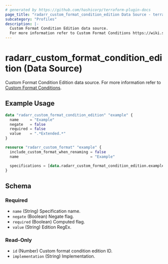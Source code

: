 ```yaml
---
# generated by https://github.com/hashicorp/terraform-plugin-docs
page_title: "radarr_custom_format_condition_edition Data Source - terraform-provider-radarr"
subcategory: "Profiles"
description: |-
  Custom Format Condition Edition data source.
  For more information refer to Custom Format Conditions https://wiki.servarr.com/radarr/settings#conditions.
---
```


# radarr_custom_format_condition_edition (Data Source)

<!-- subcategory:Profiles -->
 Custom Format Condition Edition data source.
For more information refer to [Custom Format Conditions](https://wiki.servarr.com/radarr/settings#conditions).

## Example Usage

```terraform
data "radarr_custom_format_condition_edition" "example" {
  name     = "Example"
  negate   = false
  required = false
  value    = ".*Extended.*"
}

resource "radarr_custom_format" "example" {
  include_custom_format_when_renaming = false
  name                                = "Example"

  specifications = [data.radarr_custom_format_condition_edition.example]
}
```

<!-- schema generated by tfplugindocs -->
## Schema

### Required

- `name` (String) Specification name.
- `negate` (Boolean) Negate flag.
- `required` (Boolean) Computed flag.
- `value` (String) Edition RegEx.

### Read-Only

- `id` (Number) Custom format condition edition ID.
- `implementation` (String) Implementation.
